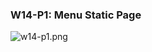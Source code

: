 ### W14-P1: Menu Static Page
 
![w14-p1.png](https://boadkpezbkrextxfzgiw.supabase.co/storage/v1/object/public/demo-26/md_img/w14-p1.png)